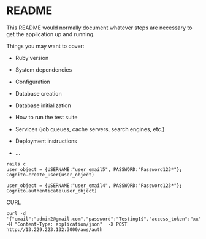 # README

This README would normally document whatever steps are necessary to get the
application up and running.

Things you may want to cover:

* Ruby version

* System dependencies

* Configuration

* Database creation

* Database initialization

* How to run the test suite

* Services (job queues, cache servers, search engines, etc.)

* Deployment instructions

* ...


```
rails c
user_object = {USERNAME:"user_email5", PASSWORD:"Password123*"}; Cognito.create_user(user_object)

user_object = {USERNAME:"user_email4", PASSWORD:"Password123*"}; Cognito.authenticate(user_object)
```

CURL
```
curl -d '{"email":"admin2@gmail.com","password":"Testing1$","access_token":"xx"}' -H "Content-Type: application/json"  -X POST http://13.229.223.132:3000/aws/auth
```
